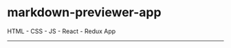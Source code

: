 # markdown-previewer-app

HTML - CSS - JS - React - Redux App

---

<!-- [See The Project]()

![mpaimg]()

[Patika](https://academy.patika.dev/tr/@alpk) -->
